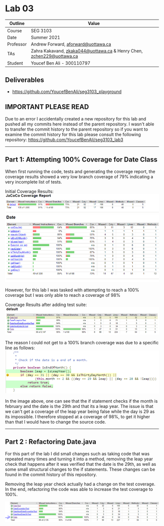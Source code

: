 # Lab 03

| Outline | Value |
| --- | --- |
| Course | SEG 3103 |
| Date | Summer 2021 |
| Professor | Andrew Forward, aforward@uottawa.ca |
| TAs | Zahra Kakavand, zkaka044@uottawa.ca & Henry Chen, zchen229@uottawa.ca |
| Student | Youcef Ben Ali - 300110797 |

## Deliverables

* https://github.com/YoucefBenAli/seg3103_playground

## IMPORTANT PLEASE READ

Due to an error I accidentally created a new repository for this lab and pushed all my commits here instead of the parent repository. I wasn't able to transfer the commit history to the parent repository so if you want to examine the commit history for this lab please consult the following repository: https://github.com/YoucefBenAli/seg3103_lab3


------
## Part 1: Attempting 100% Coverage for Date Class

When first running the code, tests and generating the coverage report, the coverage results showed a very low branch coverage of 79% indicating a very incomplete list of tests.

Initial Coverage Results:
![Initial Branch Coverage](images/InitialBranchCoverage.PNG)
![Initial Branch Coverage](images/InitialBranchCoverageForAllMethods.PNG)

However, for this lab I was tasked with attempting to reach a 100% coverage but I was only able to reach a coverage of 98%

Coverage Results after adding test suite:
![Coverage Results After Tests](images/BranchCoverage.PNG)

The reason I could not get to a 100% branch coverage was due to a specific line as follows:
![Problem branch](images/MissedBranch.PNG)

In the image above, one can see that the if statement checks if the month is february and the date is the 29th and that its a leap year. The issue is that we can't get a coverage of the leap year being false while the day is 29 as its impossible. I therefore stopped at a coverage of 98%, to get it higher than that I would have to change the source code.



------

## Part 2 : Refactoring Date.java

For this part of the lab I did small changes such as taking code that was repeated many times and turning it into a method, removing the leap year check that happens after it was verified that the date is the 29th, as well as some small structural changes to the if statements. These changes can be found in the commit history of this repository.

Removing the leap year check actually had a change on the test coverage. In the end, refactoring the code was able to increase the test coverage to 100%.



![100% Coverage](images/100Coverage.PNG)
